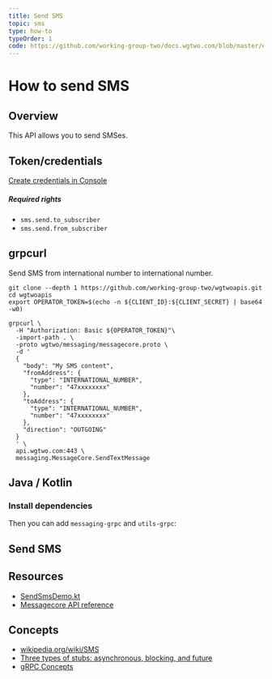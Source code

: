 ```yaml
---
title: Send SMS
topic: sms
type: how-to
typeOrder: 1
code: https://github.com/working-group-two/docs.wgtwo.com/blob/master/examples/sms/src/main/kotlin/SendSms.kt
---
```


# How to send SMS

## Overview

This API allows you to send SMSes. 

## Token/credentials
[Create credentials in Console](https://console.wgtwo.com/api-keys-redirect)

##### Required rights
- `sms.send.to_subscriber`
- `sms.send.from_subscriber`

## grpcurl

Send SMS from international number to international number.

```shell script
git clone --depth 1 https://github.com/working-group-two/wgtwoapis.git
cd wgtwoapis
export OPERATOR_TOKEN=$(echo -n ${CLIENT_ID}:${CLIENT_SECRET} | base64 -w0)

grpcurl \
  -H "Authorization: Basic ${OPERATOR_TOKEN}"\
  -import-path . \
  -proto wgtwo/messaging/messagecore.proto \
  -d '
  {
    "body": "My SMS content",
    "fromAddress": {
      "type": "INTERNATIONAL_NUMBER",
      "number": "47xxxxxxxx"
    },
    "toAddress": {
      "type": "INTERNATIONAL_NUMBER",
      "number": "47xxxxxxxx"
    },
    "direction": "OUTGOING"
  }
  ' \
  api.wgtwo.com:443 \
  messaging.MessageCore.SendTextMessage
```

## Java / Kotlin

### Install dependencies
<JitpackDependency />

Then you can add `messaging-grpc` and `utils-grpc`:

<ClientDependencies :clients="['messaging-grpc', 'utils-grpc']"/>

## Send SMS
<GithubCode :to="$frontmatter.code" />

## Resources
* [SendSmsDemo.kt](https://github.com/working-group-two/wgtwo-kotlin-code-snippets/blob/master/src/main/kotlin/com/wgtwo/example/sendsms/SendSmsDemo.kt)
* [Messagecore API reference](https://github.com/working-group-two/wgtwoapis/blob/master/wgtwo/messaging/messagecore.proto)

## Concepts
* [wikipedia.org/wiki/SMS](https://en.wikipedia.org/wiki/SMS)
* [Three types of stubs: asynchronous, blocking, and future](https://grpc.io/docs/reference/java/generated-code/)
* [gRPC Concepts](https://grpc.io/docs/guides/concepts/)
